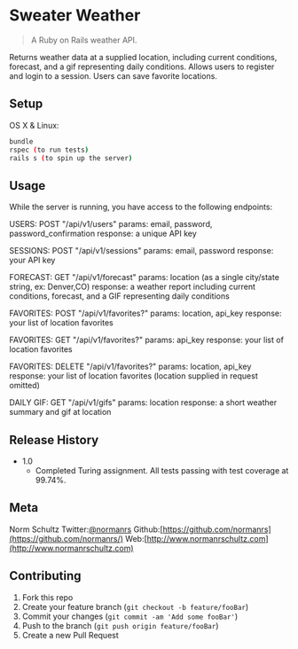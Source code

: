 # Sweater Weather
> A Ruby on Rails weather API.

Returns weather data at a supplied location, including current conditions, forecast, and a gif representing daily conditions. Allows users to register and login to a session. Users can save favorite locations.

## Setup

OS X & Linux:

```sh
bundle
rspec (to run tests)
rails s (to spin up the server)
```

## Usage

While the server is running, you have access to the following endpoints:

USERS: POST "/api/v1/users"
params: email, password, password_confirmation
response: a unique API key

SESSIONS: POST "/api/v1/sessions"
params: email, password
response: your API key

FORECAST: GET "/api/v1/forecast"
params: location (as a single city/state string, ex: Denver,CO)
response: a weather report including current conditions, forecast, and a GIF representing daily conditions

FAVORITES: POST "/api/v1/favorites?"
params: location, api_key
response: your list of location favorites

FAVORITES: GET "/api/v1/favorites?"
params: api_key
response: your list of location favorites

FAVORITES: DELETE "/api/v1/favorites?"
params: location, api_key
response: your list of location favorites (location supplied in request omitted)

DAILY GIF: GET "/api/v1/gifs"
params: location
response: a short weather summary and gif at location

## Release History

* 1.0
    * Completed Turing assignment. All tests passing with test coverage at 99.74%.

## Meta

Norm Schultz
Twitter:[@normanrs](https://twitter.com/normanrs)
Github:[https://github.com/normanrs](https://github.com/normanrs/)
Web:[http://www.normanrschultz.com](http://www.normanrschultz.com)

## Contributing

1. Fork this repo
2. Create your feature branch (`git checkout -b feature/fooBar`)
3. Commit your changes (`git commit -am 'Add some fooBar'`)
4. Push to the branch (`git push origin feature/fooBar`)
5. Create a new Pull Request
